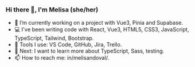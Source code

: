 ### Hi there 👋, I'm Melisa (she/her)

- 🔭 I’m currently working on a project with Vue3, Pinia and Supabase.
- 💻 I've been writing code with React, Vue3, HTML5, CSS3, JavaScript, TypeScript, Tailwind, Bootstrap.
- 🔧 Tools I use: VS Code, GitHub, Jira, Trello. 
- 🌱 Next: I want to learn more about TypeScript, Sass, testing.
- 📫 How to reach me: in/melisandoval/.
